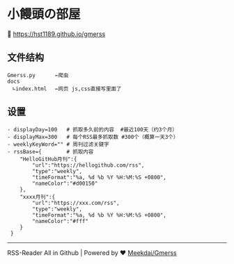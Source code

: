 # 小饅頭の部屋

 🔗 https://hst1189.github.io/gmerss
 
## 文件结构
```
Gmerss.py　　   ←爬虫
docs
　∟index.html　 ←网页 js,css直接写里面了
```

## 设置
```
- displayDay=100   # 抓取多久前的内容  #最近100天（约3个月）
- displayMax=300   # 每个RSS最多抓取数 #300个（概算一天3个）
- weeklyKeyWord="" # 周刊过滤关键字
- rssBase={        # 抓取内容
    "HelloGitHub月刊":{
        "url":"https://hellogithub.com/rss",
        "type":"weekly",
        "timeFormat":"%a, %d %b %Y %H:%M:%S +0800",
        "nameColor":"#d00150"
    },
    "xxxx月刊":{
        "url":"https://xxx.com/rss",
        "type":"weekly",
        "timeFormat":"%a, %d %b %Y %H:%M:%S +0800",
        "nameColor":"#fff"
    }
 }       
```

---
RSS-Reader All in Github | Powered by ❤️ [Meekdai/Gmerss](https://github.com/Meekdai/Gmerss)
